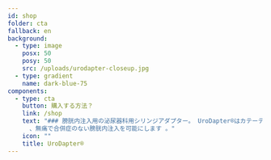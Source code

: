 ```yaml
---
id: shop
folder: cta
fallback: en
background:
  - type: image
    posx: 50
    posy: 50
    src: /uploads/urodapter-closeup.jpg
  - type: gradient
    name: dark-blue-75
components:
  - type: cta
    button: 購入する方法？
    link: /shop
    text: "### 膀胱内注入用の泌尿器科用シリンジアダプター。 UroDapter®はカテーテルを完全に置き換え
      、無痛で合併症のない膀胱内注入を可能にします 。"
    icon: ""
    title: UroDapter®
---
```

